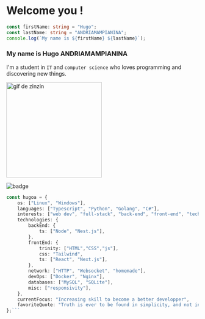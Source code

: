 # Welcome you !

```typescript
const firstName: string = "Hugo";
const lastName: string = "ANDRIAMAMPIANINA";
console.log(`My name is ${firstName} ${lastName}`);
```

### My name is Hugo ANDRIAMAMPIANINA 

I'm a student in `IT` and `computer science` who loves programming and discovering new things.

<img src='/gif2.gif' alt='gif de zinzin' width='250'>

![badge](https://img.shields.io/badge/Linux-FCC624?style=for-the-badge&logo=linux&logoColor=black)

```typescript
const hugoa = {
    os: ["Linux", "Windows"],
    languages: ["Typescript", "Python", "Golang", "C#"],
    interests: ["web dev", "full-stack", "back-end", "front-end", "tech", "security", "game dev"],
    technologies: {
        backEnd: {
            ts: ["Node", "Nest.js"],
        },
        frontEnd: {
            trinity: ["HTML","CSS","js"],
            css: "Tailwind",
            ts: ["React", "Next.js"],
        },
        network: ["HTTP", "Websocket", "homemade"],
        devOps: ["Docker", "Nginx"],
        databases: ["MySQL", "SQLite"],
        misc: ["responsivity"],
    },
    currentFocus: "Increasing skill to become a better developper",
    favoriteQuote: "Truth is ever to be found in simplicity, and not in the multiplicity and confusion of things - Isaac Newton",
};```
